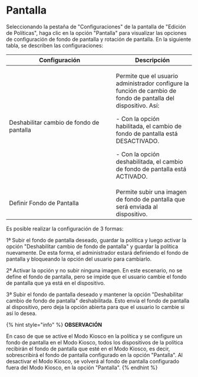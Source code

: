 # Pantalla

Seleccionando la pestaña de "Configuraciones" de la pantalla de "Edición de Políticas", haga clic en la opción "Pantalla" para visualizar las opciones de configuración de fondo de pantalla y rotación de pantalla. En la siguiente tabla, se describen las configuraciones:

<table><thead><tr><th width="274">Configuración</th><th>Descripción</th></tr></thead><tbody><tr><td>Deshabilitar cambio de fondo de pantalla</td><td><p>Permite que el usuario administrador configure la función de cambio de fondo de pantalla del dispositivo. Así: </p><p>- Con la opción habilitada, el cambio de fondo de pantalla está DESACTIVADO. </p><p>- Con la opción deshabilitada, el cambio de fondo de pantalla está ACTIVADO.</p></td></tr><tr><td>Definir Fondo de Pantalla</td><td>Permite subir una imagen de fondo de pantalla que será enviada al dispositivo.</td></tr></tbody></table>

Es posible realizar la configuración de 3 formas:&#x20;

1ª Subir el fondo de pantalla deseado, guardar la política y luego activar la opción "Deshabilitar cambio de fondo de pantalla" y guardar la política nuevamente. De esta forma, el administrador estará definiendo el fondo de pantalla y bloqueando la opción del usuario para cambiarlo.&#x20;

2ª Activar la opción y no subir ninguna imagen. En este escenario, no se define el fondo de pantalla, pero se impide que el usuario cambie el fondo de pantalla que ya está en el dispositivo.&#x20;

3ª Subir el fondo de pantalla deseado y mantener la opción "Deshabilitar cambio de fondo de pantalla" deshabilitada. Esto envía el fondo de pantalla al dispositivo, pero deja la opción abierta para que el usuario lo cambie si así lo desea.

{% hint style="info" %}
**OBSERVACIÓN**&#x20;

En caso de que se active el Modo Kiosco en la política y se configure un fondo de pantalla en el Modo Kiosco, todos los dispositivos de la política recibirán el fondo de pantalla que esté en el Modo Kiosco, es decir, sobrescribirá el fondo de pantalla configurado en la opción "Pantalla". Al desactivar el Modo Kiosco, se volverá al fondo de pantalla configurado fuera del Modo Kiosco, en la opción "Pantalla".
{% endhint %}
